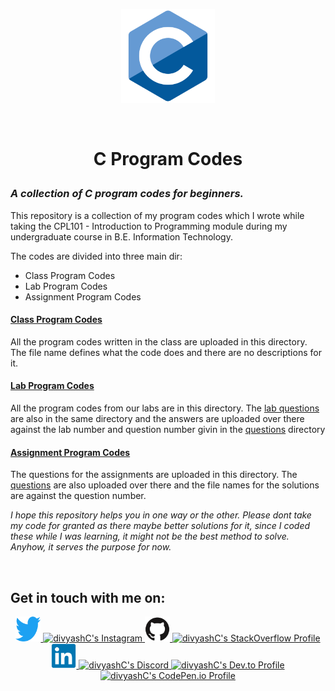 <p align="center">
 <a href="https://www.cprogramming.com/" target="_blank"> <img
            src="https://raw.githubusercontent.com/devicons/devicon/master/icons/c/c-original.svg" alt="C" width="150"
            height="150" /> </a>
</p>

<br/>
            
# <p align='center'>C Program Codes </p>

### *A collection of C program codes for beginners.*

This repository is a collection of my program codes which I wrote while taking the CPL101 - Introduction to Programming module during my undergraduate course in B.E. Information Technology.

The codes are divided into three main dir:

<ul>
	<li>Class Program Codes</li>
	<li>Lab Program Codes</li>
	<li>Assignment Program Codes</li>
</ul>

#### [Class Program Codes](https://github.com/divyashC/c-program-codes/tree/main/Class_Program_Codes)

All the program codes written in the class are uploaded in this directory. The file name defines what the code does and there are no descriptions for it.

#### [Lab Program Codes](https://github.com/divyashC/c-program-codes/tree/main/Lab_Program_Codes)

All the program codes from our labs are in this directory. The [lab questions](https://github.com/divyashC/c-program-codes/tree/main/Lab_Program_Codes/Lab_Questions) are also in the same directory and the answers are uploaded over there against the lab number and question number givin in the [questions](https://github.com/divyashC/c-program-codes/tree/main/Lab_Program_Codes/Lab_Questions) directory

#### [Assignment Program Codes](https://github.com/divyashC/c-program-codes/tree/main/Assignment)

The questions for the assignments are uploaded in this directory. The [questions](https://github.com/divyashC/c-program-codes/blob/main/Assignment/AS2020%20Assignment%20Questions%20CPL101.pdf) are also uploaded over there and the file names for the solutions are against the question number.

_I hope this repository helps you in one way or the other. Please dont take my code for granted as there maybe better solutions for it, since I coded these while I was learning, it might not be the best method to solve. Anyhow, it serves the purpose for now._

<br/>

## Get in touch with me on:

<p align="center">
 <a href="https://twitter.com/dork_v2" target="_blank">
  <img src="https://github.com/devicons/devicon/blob/master/icons/twitter/twitter-original.svg" alt="divyashC's Twitter" width="40" height="40"/>     
 </a>
 <a href="https://www.instagram.com/dork_v3.0/" target="_blank">
  <img src="https://raw.githubusercontent.com/rahuldkjain/github-profile-readme-generator/master/src/images/icons/Social/instagram.svg" alt="divyashC's Instagram" width="40" height="40" />    
 </a>
 <a href="https://github.com/divyashC/" target="_blank">
  <img src="https://github.com/devicons/devicon/blob/master/icons/github/github-original.svg" alt="divyashC's GitHub"  width="40" height="40"/>    
 </a>
 <a href="https://stackoverflow.com/users/15124365" target="_blank">
  <img src="https://raw.githubusercontent.com/rahuldkjain/github-profile-readme-generator/master/src/images/icons/Social/stack-overflow.svg" alt="divyashC's StackOverflow Profile"  width="40" height="40"/>    
 </a>
 <a href="https://www.linkedin.com/in/divyashc/" target="_blank">
  <img src="https://github.com/devicons/devicon/blob/master/icons/linkedin/linkedin-original.svg" alt="divyashC's LinkedIn"  width="40" height="40"/>    
 </a>
 <a href="https://discord.com/users/Dork#0448" target="_blank">
  <img src="https://raw.githubusercontent.com/rahuldkjain/github-profile-readme-generator/master/src/images/icons/Social/discord.svg" alt="divyashC's Discord"  width="40" height="40"/>
 </a>
 <a href="https://dev.to/divyashc" target="_blank">
  <img src="https://raw.githubusercontent.com/rahuldkjain/github-profile-readme-generator/master/src/images/icons/Social/devto.svg" alt="divyashC's Dev.to Profile"  width="40" height="40"/>    
 </a>
 <a href="https://codepen.io/divyashc" target="_blank">
  <img src="https://raw.githubusercontent.com/rahuldkjain/github-profile-readme-generator/master/src/images/icons/Social/codepen.svg" alt="divyashC's CodePen.io Profile"  width="40" height="40"/>    
 </a>
</p>

<br/>
